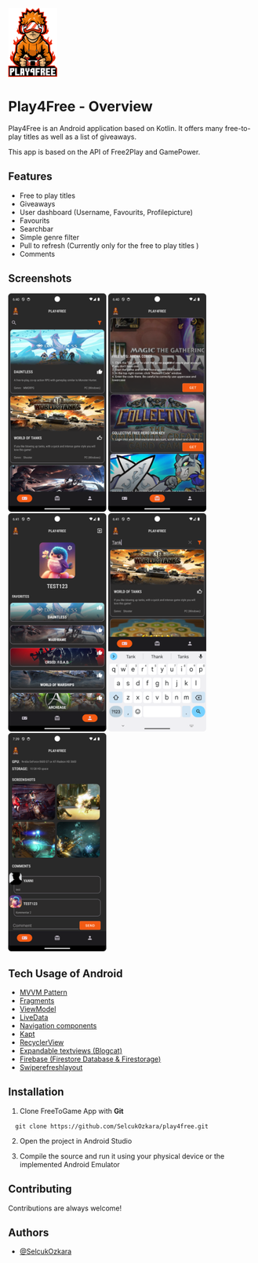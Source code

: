 <p float="left">
  <img src="/app/src/main/res/drawable/logo.png" width="100" />
</p> 

# Play4Free - Overview

Play4Free is an Android application based on Kotlin. It offers many free-to-play titles as well as a list of giveaways.

This app is based on the API of Free2Play and GamePower. 

## Features

- Free to play titles
- Giveaways
- User dashboard (Username, Favourits, Profilepicture)
- Favourits
- Searchbar
- Simple genre filter
- Pull to refresh (Currently only for the free to play titles )
- Comments

## Screenshots

<p float="left">
  <img src="/app/screenshots/screen1.png" width="200" />
  <img src="/app/screenshots/screen2.png" width="200" />
  <img src="/app/screenshots/screen3.png" width="200" />
  <img src="/app/screenshots/screen4.png" width="200" />
  <img src="/app/screenshots/screen5.png" width="200" />
</p>

## Tech Usage of Android

- [MVVM Pattern](https://developer.android.com/topic/architecture)
- [Fragments](https://developer.android.com/guide/fragments)
- [ViewModel](https://developer.android.com/topic/libraries/architecture/viewmodel)
- [LiveData](https://developer.android.com/topic/libraries/architecture/livedata)
- [Navigation components](https://developer.android.com/guide/navigation/get-started)
- [Kapt](https://kotlinlang.org/docs/kapt.html)
- [RecyclerView](https://developer.android.com/reference/androidx/recyclerview/widget/RecyclerView)
- [Expandable textviews (Blogcat)](https://github.com/Blogcat/Android-ExpandableTextView)
- [Firebase (Firestore Database & Firestorage)](https://firebase.google.com)
- [Swiperefreshlayout](https://developer.android.com/develop/ui/views/touch-and-input/swipe/add-swipe-interface)


## Installation

1. Clone FreeToGame App with **Git**

```git
  git clone https://github.com/SelcukOzkara/play4free.git

```

2. Open the project in Android Studio

3. Compile the source and run it using your physical device or the implemented Android Emulator

## Contributing

Contributions are always welcome!


## Authors

- [@SelcukOzkara](https://github.com/SelcukOzkara)
